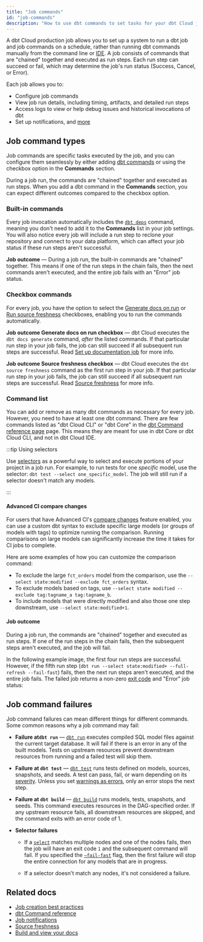 ```yaml
---
title: "Job commands"
id: "job-commands"
description: "How to use dbt commands to set tasks for your dbt Cloud jobs."
---
```


A dbt Cloud production job allows you to set up a system to run a dbt job and job commands on a schedule, rather than running dbt commands manually from the command line or [IDE](/docs/cloud/dbt-cloud-ide/develop-in-the-cloud). A job consists of commands that are "chained" together and executed as run steps. Each run step can succeed or fail, which may determine the job's run status (Success, Cancel, or Error). 

Each job allows you to:

- Configure job commands
- View job run details, including timing, artifacts, and detailed run steps
- Access logs to view or help debug issues and historical invocations of dbt
- Set up notifications, and [more](/docs/deploy/deployments#dbt-cloud)

## Job command types

Job commands are specific tasks executed by the job, and you can configure them seamlessly by either adding [dbt commands](/reference/dbt-commands) or using the checkbox option in the **Commands** section. 

During a job run, the commands are "chained" together and executed as run steps. When you add a dbt command in the **Commands** section, you can expect different outcomes compared to the checkbox option.

<Lightbox src ="/img/docs/dbt-cloud/using-dbt-cloud/job-commands.gif" width="85%" title="Configuring checkbox and commands list"/>


### Built-in commands

Every job invocation automatically includes the [`dbt deps`](/reference/commands/deps) command, meaning you don't need to add it to the **Commands** list in your job settings.  You will also notice every job will include a run step to reclone your repository and connect to your data platform, which can affect your job status if these run steps aren't successful.

**Job outcome** &mdash; During a job run, the built-in commands are "chained" together.  This means if one of the run steps in the chain fails, then the next commands aren't executed, and the entire job fails with an "Error" job status.

<Lightbox src="/img/docs/dbt-cloud/using-dbt-cloud/fail-dbtdeps.jpg" width="85%" title="A failed job that had an error during the dbt deps run step."/>

### Checkbox commands

For every job, you have the option to select the [Generate docs on run](/docs/collaborate/build-and-view-your-docs) or [Run source freshness](/docs/deploy/source-freshness) checkboxes, enabling you to run the commands automatically. 

**Job outcome Generate docs on run checkbox** &mdash; dbt Cloud executes the `dbt docs generate` command, _after_ the listed commands. If that particular run step in your job fails, the job can still succeed if all subsequent run steps are successful. Read [Set up documentation job](/docs/collaborate/build-and-view-your-docs) for more info.

**Job outcome Source freshness checkbox** &mdash; dbt Cloud executes the `dbt source freshness` command as the first run step in your job. If that particular run step in your job fails, the job can still succeed if all subsequent run steps are successful. Read [Source freshness](/docs/deploy/source-freshness) for more info.

### Command list

You can add or remove as many dbt commands as necessary for every job. However, you need to have at least one dbt command. There are few commands listed as "dbt Cloud CLI" or "dbt Core" in the [dbt Command reference page](/reference/dbt-commands) page. This means they are meant for use in dbt Core or dbt Cloud CLI, and not in dbt Cloud IDE.

:::tip Using selectors

Use [selectors](/reference/node-selection/syntax) as a powerful way to select and execute portions of your project in a job run. For example, to run tests for one _specific_ model, use the selector: `dbt test --select one_specific_model`. The job will still run if a selector doesn't match any models. 

:::

#### Advanced CI compare changes
For users that have Advanced CI's [compare changes](/docs/deploy/advanced-ci#compare-changes) feature enabled, you can use a custom dbt syntax to exclude specific large models (or groups of models with tags) to optimize running the comparison. Running comparisons on large models can significantly increase the time it takes for CI jobs to complete. 

Here are some examples of how you can customize the comparison command:

- To exclude the large `fct_orders` model from the comparison, use the `--select state:modified --exclude fct_orders` syntax.
- To exclude models based on tags, use `--select state modified --exclude tag:tagname_a tag:tagname_b`.
- To include models that were directly modified and also those one step downstream, use  `--select state:modified+1`.

#### Job outcome
During a job run, the commands are "chained" together and executed as run steps. If one of the run steps in the chain fails, then the subsequent steps aren't executed, and the job will fail.

In the following example image, the first four run steps are successful. However, if the fifth run step (`dbt run --select state:modified+ --full-refresh --fail-fast`) fails, then the next run steps aren't executed, and the entire job fails. The failed job returns a non-zero [exit code](/reference/exit-codes) and "Error" job status:

<Lightbox src ="/img/docs/dbt-cloud/using-dbt-cloud/skipped-jobs.jpg" width="85%" title="A failed job run that had an error during a run step"/>

## Job command failures

Job command failures can mean different things for different commands. Some common reasons why a job command may fail:

- **Failure at`dbt run`** &mdash; [`dbt run`](/reference/commands/run) executes compiled SQL model files against the current target database. It will fail if there is an error in any of the built models. Tests on upstream resources prevent downstream resources from running and a failed test will skip them.

- **Failure at `dbt test`** &mdash;  [`dbt test`](/reference/commands/test) runs tests defined on models, sources, snapshots, and seeds. A test can pass, fail, or warn depending on its [severity](/reference/resource-configs/severity). Unless you set [warnings as errors](/reference/global-configs/warnings), only an error stops the next step. 

- **Failure at `dbt build`** &mdash; [`dbt build`](/reference/commands/build) runs models, tests, snapshots, and seeds. This command executes resources in the DAG-specified order. If any upstream resource fails, all downstream resources are skipped, and the command exits with an error code of 1.

- **Selector failures**
   - If a [`select`](/reference/node-selection/set-operators) matches multiple nodes and one of the nodes fails, then the job will have an exit code `1` and the subsequent command will fail. If you specified the [`—fail-fast`](/reference/global-configs/failing-fast) flag, then the first failure will stop the entire connection for any models that are in progress. 

   - If a selector doesn't match any nodes, it's not considered a failure.


## Related docs
- [Job creation best practices](https://discourse.getdbt.com/t/job-creation-best-practices-in-dbt-cloud-feat-my-moms-lasagna/2980)
- [dbt Command reference](/reference/dbt-commands)
- [Job notifications](/docs/deploy/job-notifications)
- [Source freshness](/docs/deploy/source-freshness)
- [Build and view your docs](/docs/collaborate/build-and-view-your-docs)
